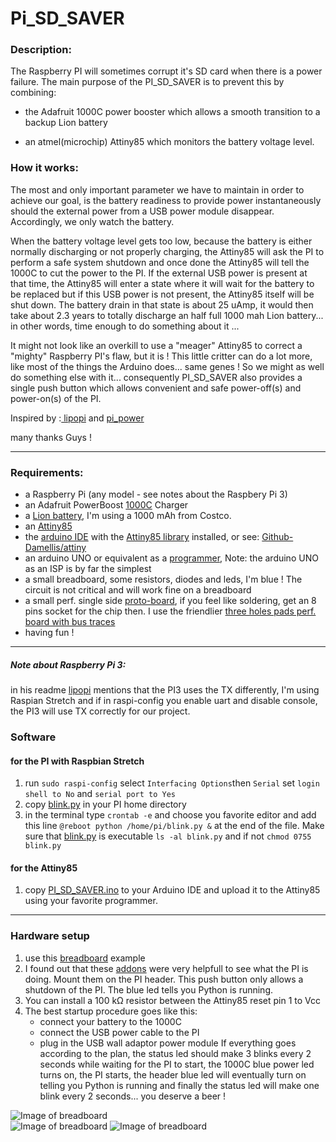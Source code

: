 # Pi_SD_SAVER  
  
### Description:  
    
The Raspberry PI will sometimes corrupt it's SD card when there is a power failure. The main purpose of the PI_SD_SAVER is to  prevent this by combining:  

* the Adafruit 1000C power booster which allows a smooth transition to a backup Lion battery 

* an atmel(microchip) Attiny85 which monitors the battery voltage level.  

### How it works:  
  
  
The most and only important parameter we have to maintain in order to achieve our goal, is the battery readiness to provide power instantaneously should the external power from a USB power module disappear. Accordingly, we only watch the battery.  
  
When the battery voltage level gets too low, because the battery is either normally discharging or not properly charging, the Attiny85 will ask the PI to perform a safe system shutdown and once done the Attiny85 will tell the 1000C to cut the power to the PI. If the external USB power is present at that time, the Attiny85 will enter a state where it will wait for the battery to be replaced but if this USB power is not present, the Attiny85 itself will be shut down. The battery drain in that state is about 25 uAmp, it would then take about 2.3 years to totally discharge an half full 1000 mah Lion battery... in other words, time enough to do something about it ...  

It might not look like an overkill to use a "meager" Attiny85 to correct a "mighty" Raspberry PI's flaw, but it is ! This little critter can do a lot more, like most of the things the Arduino does... same genes ! So we might as well do something else with it... consequently PI_SD_SAVER also provides a single push button which allows convenient and safe power-off(s) and power-on(s) of the PI.   
  
  
Inspired by :<a href="https://github.com/NeonHorizon/lipopi"> lipopi</a> and  <a href="https://github.com/craic/pi_power"> pi_power</a>   
  
many thanks Guys !  

* * *  
  
### Requirements:  
  
* a Raspberry Pi (any model - see notes about the Raspbery Pi 3)  
* an Adafruit PowerBoost <a href="https://learn.adafruit.com/adafruit-powerboost-1000c-load-share-usb-charge-boost/overview"> 1000C</a>  Charger
* a <a href="https://www.sparkfun.com/products/13813">Lion battery<a/>, I'm using a 1000 mAh from Costco.
* an <a href="http://www.microchip.com/wwwproducts/en/ATtiny85">Attiny85</a>  
* the <a href="https://www.arduino.cc/en/Main/Software">arduino IDE<a/> with the <a href="http://highlowtech.org/?p=1695">Attiny85 library</a> installed, or see: <a href="https://github.com/damellis/attiny"> Github-Damellis/attiny</a>  
* an arduino UNO or equivalent as a <a href="http://highlowtech.org/?p=1706">programmer</a>, Note: the arduino UNO as an ISP is by far the simplest  
* a small breadboard, some resistors, diodes and leds, I'm blue ! The circuit is not critical and will work fine on a breadboard  
* a small perf. single side <a href="https://makezine.com/2015/10/15/how-and-when-to-use-protoboard/">proto-board</a>, if you feel like soldering, get an 8 pins socket for the chip then. I use the friendlier <a href="https://www.digikey.com/product-detail/en/chip-quik-inc/SBB1605-1/SBB1605-1-ND/5978253"> three holes pads perf. board with bus traces</a>  
* having fun !  

  
 * * *
  
  ##### Note about Raspberry Pi 3:  
  
  in his readme <a href="https://github.com/NeonHorizon/lipopi"> lipopi</a> mentions that the PI3 uses the TX differently, I'm using Raspian Stretch and if in raspi-config you enable uart and disable console, the PI3 will use TX correctly for our project.  
    
### Software 
#### for the PI with Raspbian Stretch  
  
  1. run `sudo raspi-config` select `Interfacing Options`then `Serial` set `login shell to No` and `serial port to Yes`
  2. copy <a href="https://github.com/jeanrocco/Pi_SD_SAVER/blob/master/blink.py">blink.py</a> in your PI home directory
  3. in the terminal type `crontab -e` and choose you favorite editor and add this line `@reboot python /home/pi/blink.py &` at the end of the file. Make sure that <a href="https://github.com/jeanrocco/Pi_SD_SAVER/blob/master/blink.py">blink.py</a> is executable `ls -al blink.py` and if not `chmod 0755 blink.py` 
    
    
  #### for the Attiny85  
   
  1. copy <a href="https://github.com/jeanrocco/Pi_SD_SAVER/blob/master/PI_SD_SAVER.ino">PI_SD_SAVER.ino</a> to your Arduino IDE and upload it to the Attiny85 using your favorite programmer.  
    
 ***  
   
### Hardware setup  
  
  1. use this <a href="https://github.com/jeanrocco/Pi_SD_SAVER/blob/master/Pi_power_6_bb.png">breadboard</a> example
  2. I found out that these <a href="https://github.com/jeanrocco/Pi_SD_SAVER/blob/master/button%26led_bb.png">addons</a> were very helpfull to see what the PI is doing. Mount them on the PI header. This push button only allows a shutdown of the PI. The blue led tells you Python is running.
  3. You can install a 100 kΩ resistor between the Attiny85 reset pin 1 to Vcc
  4. The best startup procedure goes like this:
     * connect your battery to the 1000C
     * connect the USB power cable to the PI
     * plug in the USB wall adaptor power module
     If everything goes according to the plan, the status led should make 3 blinks every 2 seconds while waiting for the PI to start, the 1000C blue power led turns on, the PI starts, the header blue led will eventually turn on telling you Python is running and finally the status led will make one blink every 2 seconds... you deserve a beer !
     
       
    

  ![Image of breadboard](https://github.com/jeanrocco/Pi_SD_SAVER/blob/master/Pi_power_6_bb.png)  
  ![Image of breadboard](https://github.com/jeanrocco/Pi_SD_SAVER/blob/master/Pi_power_6_schem.png) 
  ![Image of breadboard](https://github.com/jeanrocco/Pi_SD_SAVER/blob/master/button%26led_bb.png) 


